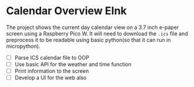 # Calendar Overview EInk

The project shows the current day calendar view on a 3.7 inch e-paper screen using a Raspberry Pico W. It will need to download the `.ics` file and preprocess it to be readable using basic python(so that it can run in micropython). 

 - [ ] Parse ICS calendar file to OOP
 - [ ] Use basic API for the weather and time function
 - [ ] Print information to the screen
 - [ ] Develop a UI for the web also